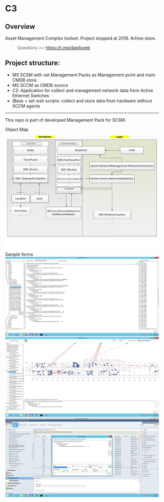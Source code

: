 # C3
## Overview

Asset Management Complex toolset.
Project stopped at 2016. Arhive store.
>Questions >> https://t.me/daniloveb

## Project structure:
* MS SCSM with set Management Packs as Management point and main CMDB store
* MS SCCM as CMDB source
* C2: Application for collect and management network data from Active Ethernet Switches
* iBase + set wsh scripts: collect and store data from hardware without SCCM agents
***


This repo is part of developed Management Pack for SCSM.

Object Map ![Map](https://github.com/Daniloveb/SMCenter.C3/blob/master/__Docs/LogicalObjectMap.jpg)
Sample forms ![Connections](https://github.com/Daniloveb/SMCenter.C3/blob/master/__Screens/ConnectionView.jpg)
![Plan sample](https://github.com/Daniloveb/SMCenter.C3/blob/master/__Screens/Plan1.jpg)
![Plan sample](https://github.com/Daniloveb/SMCenter.C3/blob/master/__Screens/SCSForm.jpg)
